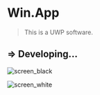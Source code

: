 # Win.App

> This is a UWP software.

## => Developing...

![screen_black](~/img/screen_black.png)

![screen_white](~/img/screen_white.png)